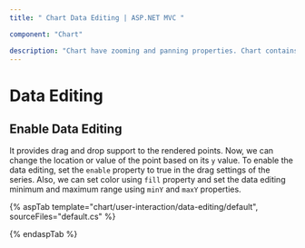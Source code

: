 ```yaml
---
title: " Chart Data Editing | ASP.NET MVC "

component: "Chart"

description: "Chart have zooming and panning properties. Chart contains different  zoom modes, zoom toolbar items, scrollbar and auto interval zooming. "
---
```


# Data Editing

## Enable Data Editing

It provides drag and drop support to the rendered points. Now, we can change the location or value of the point based on its `y` value.  To enable the data editing, set the `enable` property to true in the drag settings of the series. Also, we can set color using `fill` property and set the data editing minimum and maximum range using `minY` and `maxY` properties.

{% aspTab template="chart/user-interaction/data-editing/default", sourceFiles="default.cs" %}

{% endaspTab %}